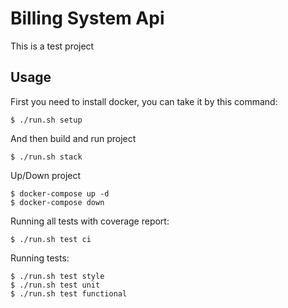 # Billing System Api
This is a test project

Usage
------------

First you need to install docker, you can take it by this command:
``` {.sourceCode .bash}
$ ./run.sh setup
```

And then build and run project
``` {.sourceCode .bash}
$ ./run.sh stack
```

Up/Down project
``` {.sourceCode .bash}
$ docker-compose up -d
$ docker-compose down
```

Running all tests with coverage report:
``` {.sourceCode .bash}
$ ./run.sh test ci
```

Running tests:
``` {.sourceCode .bash}
$ ./run.sh test style
$ ./run.sh test unit
$ ./run.sh test functional
```
